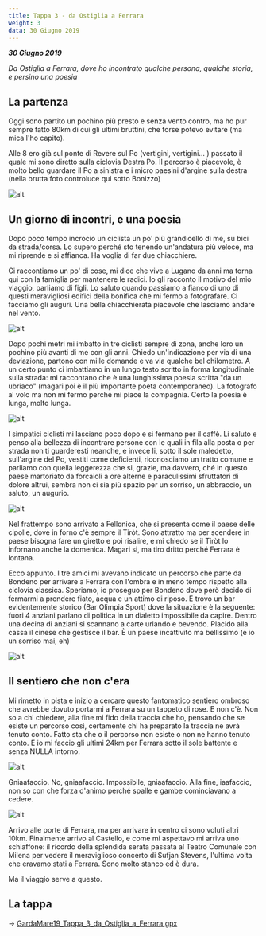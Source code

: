 ```yaml
---
title: Tappa 3 - da Ostiglia a Ferrara
weight: 3
data: 30 Giugno 2019
---
```

***30 Giugno 2019***

_Da Ostiglia a Ferrara, dove ho incontrato qualche persona, qualche storia, e persino una poesia_
## La partenza
Oggi sono partito un pochino più presto e senza vento contro, ma ho pur sempre fatto 80km di cui gli ultimi bruttini, che forse potevo evitare (ma mica l'ho capito).

Alle 8 ero già sul ponte di Revere sul Po (vertigini, vertigini... ) passato il quale mi sono diretto sulla ciclovia Destra Po. Il percorso è piacevole, è molto bello guardare il Po a sinistra e i micro paesini d'argine sulla destra (nella brutta foto controluce qui sotto Bonizzo)

![alt](t3-01-1024x768.jpg)

## Un giorno di incontri, e una poesia
Dopo poco tempo incrocio un ciclista un po' più grandicello di me, su bici da strada/corsa. Lo supero perché sto tenendo un'andatura più veloce, ma mi riprende e si affianca. Ha voglia di far due chiacchiere.

Ci raccontiamo un po' di cose, mi dice che vive a Lugano da anni ma torna qui con la famiglia per mantenere le radici. Io gli racconto il motivo del mio viaggio, parliamo di figli. Lo saluto quando passiamo a fianco di uno di questi meravigliosi edifici della bonifica che mi fermo a fotografare. Ci facciamo gli auguri. Una bella chiacchierata piacevole che lasciamo andare nel vento.

![alt](t3-02-1024x768.jpg)

Dopo pochi metri mi imbatto in tre ciclisti sempre di zona, anche loro un pochino più avanti di me con gli anni. Chiedo un'indicazione per via di una deviazione, partono con mille domande e va via qualche bel chilometro. A un certo punto ci imbattiamo in un lungo testo scritto in forma longitudinale sulla strada: mi raccontano che è una lunghissima poesia scritta "da un ubriaco" (magari poi è il più importante poeta contemporaneo). La fotografo al volo ma non mi fermo perché mi piace la compagnia. Certo la poesia è lunga, molto lunga.

![alt](t3-03-1024x768.jpg)

I simpatici ciclisti mi lasciano poco dopo e si fermano per il caffè. Li saluto e penso alla bellezza di incontrare persone con le quali in fila alla posta o per strada non ti guarderesti neanche, e invece li, sotto il sole maledetto, sull'argine del Po, vestiti come deficienti, riconosciamo un tratto comune e parliamo con quella leggerezza che si, grazie, ma davvero, ché in questo paese martoriato da forcaioli a ore alterne e paraculissimi sfruttatori di dolore altrui, sembra non ci sia più spazio per un sorriso, un abbraccio, un saluto, un augurio.

![alt](t3-04-1024x768.jpg)

Nel frattempo sono arrivato a Fellonica, che si presenta come il paese delle cipolle, dove in forno c'è sempre il Tiròt. Sono attratto ma per scendere in paese bisogna fare un giretto e poi risalire, e mi chiedo se il Tiròt lo infornano anche la domenica. Magari si, ma tiro dritto perché Ferrara è lontana.

Ecco appunto. I tre amici mi avevano indicato un percorso che parte da Bondeno per arrivare a Ferrara con l'ombra e in meno tempo rispetto alla ciclovia classica. Speriamo, io proseguo per Bondeno dove però decido di fermarmi a prendere fiato, acqua e un attimo di riposo. E trovo un bar evidentemente storico (Bar Olimpia Sport) dove la situazione è la seguente: fuori 4 anziani parlano di politica in un dialetto impossibile da capire. Dentro una decina di anziani si scannano a carte urlando e bevendo. Placido alla cassa il cinese che gestisce il bar. È un paese incattivito ma bellissimo (e io un sorriso mai, eh)

![alt](t3-05-1024x768.jpg)

## Il sentiero che non c'era
Mi rimetto in pista e inizio a cercare questo fantomatico sentiero ombroso che avrebbe dovuto portarmi a Ferrara su un tappeto di rose. E non c'è. Non so a chi chiedere, alla fine mi fido della traccia che ho, pensando che se esiste un percorso così, certamente chi ha preparato la traccia ne avrà tenuto conto. Fatto sta che o il percorso non esiste o non ne hanno tenuto conto. E io mi faccio gli ultimi 24km per Ferrara sotto il sole battente e senza NULLA intorno.

![alt](t3-06-1024x768.jpg)

Gniaafaccio. No, gniaafaccio. Impossibile, gniaafaccio. Alla fine, iaafaccio, non so con che forza d'animo perché spalle e gambe cominciavano a cedere.

![alt](t3-07-1024x768.jpg)

Arrivo alle porte di Ferrara, ma per arrivare in centro ci sono voluti altri 10km. Finalmente arrivo al Castello, e come mi aspettavo mi arriva uno schiaffone: il ricordo della splendida serata passata al Teatro Comunale con Milena per vedere il meraviglioso concerto di Sufjan Stevens, l'ultima volta che eravamo stati a Ferrara. Sono molto stanco ed è dura.

Ma il viaggio serve a questo.


## La tappa

→ [GardaMare19_Tappa_3_da_Ostiglia_a_Ferrara.gpx](../GardaMare19_Tappa_3_da_Ostiglia_a_Ferrara.gpx)